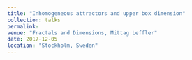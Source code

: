 ```yaml
---
title: "Inhomogeneous attractors and upper box dimension"
collection: talks
permalink:
venue: "Fractals and Dimensions, Mittag Leffler"
date: 2017-12-05
location: "Stockholm, Sweden"
---
```

